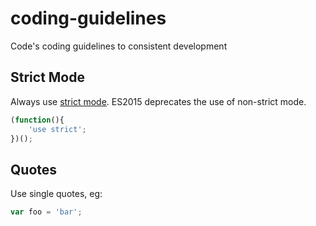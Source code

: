 # coding-guidelines
Code's coding guidelines to consistent development

## Strict Mode

Always use [strict mode](https://developer.mozilla.org/en-US/docs/Web/JavaScript/Reference/Strict_mode). ES2015 deprecates the use of non-strict mode.
```javascript
(function(){
	'use strict';
})();
```

## Quotes
Use single quotes, eg:
```javascript
var foo = 'bar';
```
